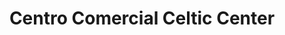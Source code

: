 ---
title: "Centro Comercial Celtic Center"
url: /turmero/centro-comercial-celtic-center/
shop: Einkaufszentrum
---